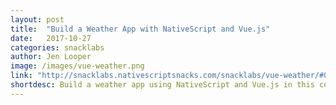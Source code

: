```yaml
---
layout: post
title:  "Build a Weather App with NativeScript and Vue.js"
date:   2017-10-27
categories: snacklabs
author: Jen Looper
image: /images/vue-weather.png
link: "http://snacklabs.nativescriptsnacks.com/snacklabs/vue-weather/#0"
shortdesc: Build a weather app using NativeScript and Vue.js in this cool Snacklab.
---
```

